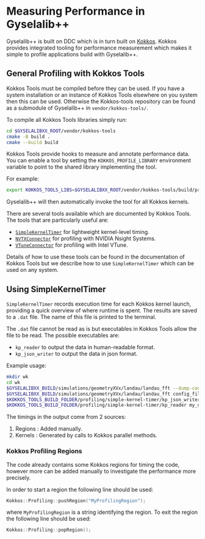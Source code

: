 # Measuring Performance in Gyselalib++

Gyselalib++ is built on DDC which is in turn built on [Kokkos](https://kokkos.org/kokkos-core-wiki/). Kokkos provides integrated tooling for performance measurement which makes it simple to profile applications build with Gyselalib++.

## General Profiling with Kokkos Tools

Kokkos Tools must be compiled before they can be used. If you have a system installation or an instance of Kokkos Tools elsewhere on you system then this can be used. Otherwise the Kokkos-tools repository can be found as a submodule of Gyselalib++ in `vendor/kokkos-tools/`.

To compile all Kokkos Tools libraries simply run:

```bash
cd $GYSELALIBXX_ROOT/vendor/kokkos-tools
cmake -B build .
cmake --build build
```

Kokkos Tools provide hooks to measure and annotate performance data. You can enable a tool by setting the `KOKKOS_PROFILE_LIBRARY` environment variable to point to the shared library implementing the tool.

For example:

```bash
export KOKKOS_TOOLS_LIBS=$GYSELALIBXX_ROOT/vendor/kokkos-tools/build/profiling/simple-kernel-timer/libkp_kernel_timer.so
```

Gyselalib++ will then automatically invoke the tool for all Kokkos kernels.

There are several tools available which are documented by Kokkos Tools. The tools that are particularly useful are:

- [`SimpleKernelTimer`](https://github.com/kokkos/kokkos-tools/wiki/SimpleKernelTimer) for lightweight kernel-level timing.
- [`NVTXConnector`](https://github.com/kokkos/kokkos-tools/wiki/NVTXConnector) for profiling with NVIDIA Nsight Systems.
- [`VTuneConnector`](https://github.com/kokkos/kokkos-tools/wiki/VTuneConnector) for profiling with Intel VTune.

Details of how to use these tools can be found in the documentation of Kokkos Tools but we describe how to use `SimpleKernelTimer` which can be used on any system.

## Using SimpleKernelTimer

`SimpleKernelTimer` records execution time for each Kokkos kernel launch, providing a quick overview of where runtime is spent.
The results are saved to a `.dat` file. The name of this file is printed to the terminal.

The `.dat` file cannot be read as is but executables in Kokkos Tools allow the file to be read. The possible executables are:
- `kp_reader` to output the data in human-readable format.
- `kp_json_writer` to output the data in json format.

Example usage:

```bash
mkdir wk
cd wk
$GYSELALIBXX_BUILD/simulations/geometryXVx/landau/landau_fft --dump-config config_file.yml
$GYSELALIBXX_BUILD/simulations/geometryXVx/landau/landau_fft config_file.yml
$KOKKOS_TOOLS_BUILD_FOLDER/profiling/simple-kernel-timer/kp_json_writer my_data_file.dat > landau_fft.json
$KOKKOS_TOOLS_BUILD_FOLDER/profiling/simple-kernel-timer/kp_reader my_data_file.dat > landau_fft.txt
```

The timings in the output come from 2 sources:
1. Regions : Added manually.
2. Kernels : Generated by calls to Kokkos parallel methods.

### Kokkos Profiling Regions

The code already contains some Kokkos regions for timing the code, however more can be added manually to investigate the performance more precisely.

In order to start a region the following line should be used:

```cpp
Kokkos::Profiling::pushRegion("MyProfilingRegion");
```

where `MyProfilingRegion` is a string identifying the region. To exit the region the following line should be used:

```cpp
Kokkos::Profiling::popRegion();
```


